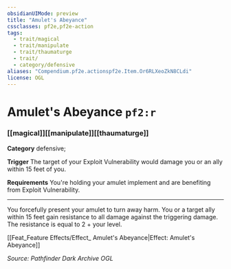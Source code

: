 ```yaml
---
obsidianUIMode: preview
title: "Amulet's Abeyance"
cssclasses: pf2e,pf2e-action
tags:
  - trait/magical
  - trait/manipulate
  - trait/thaumaturge
  - trait/
  - category/defensive
aliases: "Compendium.pf2e.actionspf2e.Item.Or6RLXeoZkN8CLdi"
license: OGL
---
```

# Amulet's Abeyance `pf2:r`

### [[magical]][[manipulate]][[thaumaturge]]

**Category** defensive; 




**Trigger** The target of your Exploit Vulnerability would damage you or an ally within 15 feet of you.

**Requirements** You're holding your amulet implement and are benefiting from Exploit Vulnerability.

* * *

You forcefully present your amulet to turn away harm. You or a target ally within 15 feet gain resistance to all damage against the triggering damage. The resistance is equal to 2 + your level.

[[Feat_Feature Effects/Effect_ Amulet's Abeyance|Effect: Amulet's Abeyance]]

*Source: Pathfinder Dark Archive*
*OGL*